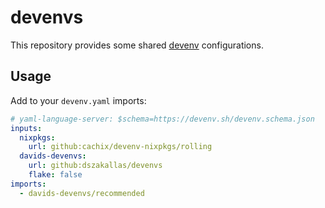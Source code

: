 # devenvs

This repository provides some shared [devenv](https://devenv.sh/) configurations.

## Usage

Add to your `devenv.yaml` imports:

```yaml
# yaml-language-server: $schema=https://devenv.sh/devenv.schema.json
inputs:
  nixpkgs:
    url: github:cachix/devenv-nixpkgs/rolling
  davids-devenvs:
    url: github:dszakallas/devenvs
    flake: false
imports:
  - davids-devenvs/recommended
```
